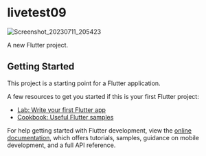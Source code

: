 # livetest09
![Screenshot_20230711_205423](https://github.com/BIPLOB-SHIL/Ostad_Flutter_Batch_03-Live_Test_09/assets/112534902/f71bac77-b376-48c3-b0d5-990f47ae5791)

A new Flutter project.

## Getting Started

This project is a starting point for a Flutter application.

A few resources to get you started if this is your first Flutter project:

- [Lab: Write your first Flutter app](https://docs.flutter.dev/get-started/codelab)
- [Cookbook: Useful Flutter samples](https://docs.flutter.dev/cookbook)

For help getting started with Flutter development, view the
[online documentation](https://docs.flutter.dev/), which offers tutorials,
samples, guidance on mobile development, and a full API reference.
